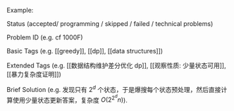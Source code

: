 Example:

Status (accepted/ programming / skipped / failed / technical problems)

Problem ID (e.g. cf 1000F)

Basic Tags (e.g. [[greedy]], [[dp]], [[data structures]])

Extended Tags (e.g. [[数据结构维护差分优化 dp]], [[观察性质: 少量状态可用]], [[暴力复杂度证明]])

Brief Solution (e.g. 发现只有 $2^d$ 个状态，于是爆搜每个状态预处理，然后直接计算使用少量状态更新答案，复杂度 $O(2^{2^d}n)$).
